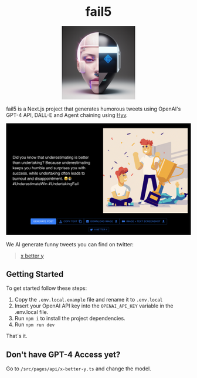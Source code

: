 <h1 align="center"><big>fail5</big></h1>

<p align="center"><img src="public/logo.png" alt="logo" width="200"/></p>

fail5 is a Next.js project that generates humorous tweets using OpenAI's GPT-4 API, DALL-E and Agent chaining using [Hyv](https://github.com/failfa-st/hyv).

![x-better-y ui](/public/x-better-y-ui.png)

We AI generate funny tweets you can find on twitter:

> [x better y](https://twitter.com/XbetterY)

## Getting Started

To get started follow these steps:

1. Copy the `.env.local.example` file and rename it to `.env.local`
2. Insert your OpenAI API key into the `OPENAI_API_KEY` variable in the .env.local file.
3. Run `npm i` to install the project dependencies.
4. Run `npm run dev`

That´s it.

## Don't have GPT-4 Access yet?

Go to `/src/pages/api/x-better-y.ts` and change the model.

